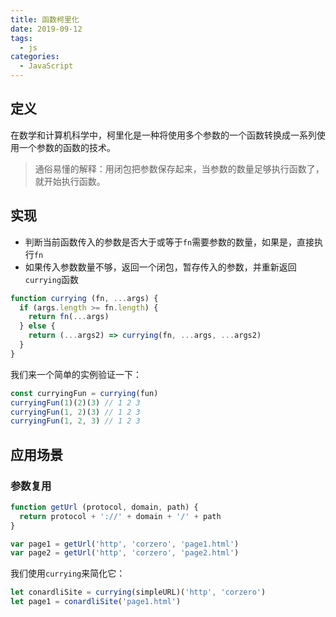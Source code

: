 ```yaml
---
title: 函数柯里化
date: 2019-09-12
tags:
  - js
categories:
  - JavaScript
---
```


## 定义

在数学和计算机科学中，柯里化是一种将使用多个参数的一个函数转换成一系列使用一个参数的函数的技术。

> 通俗易懂的解释：用闭包把参数保存起来，当参数的数量足够执行函数了，就开始执行函数。

## 实现

- 判断当前函数传入的参数是否大于或等于`fn`需要参数的数量，如果是，直接执行`fn`
- 如果传入参数数量不够，返回一个闭包，暂存传入的参数，并重新返回`currying`函数

```js
function currying (fn, ...args) {
  if (args.length >= fn.length) {
    return fn(...args)
  } else {
    return (...args2) => currying(fn, ...args, ...args2)
  }
}
```

我们来一个简单的实例验证一下：

```js
const curryingFun = currying(fun)
curryingFun(1)(2)(3) // 1 2 3
curryingFun(1, 2)(3) // 1 2 3
curryingFun(1, 2, 3) // 1 2 3
```

## 应用场景

### 参数复用

```js
function getUrl (protocol, domain, path) {
  return protocol + '://' + domain + '/' + path
}

var page1 = getUrl('http', 'corzero', 'page1.html')
var page2 = getUrl('http', 'corzero', 'page2.html')
```

我们使用`currying`来简化它：

```js
let conardliSite = currying(simpleURL)('http', 'corzero')
let page1 = conardliSite('page1.html')
```
